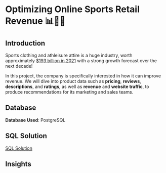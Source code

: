 # Optimizing Online Sports Retail Revenue 📊🏃‍♂️

## Introduction

Sports clothing and athleisure attire is a huge industry, worth approximately [$193 billion in 2021](https://www.statista.com/statistics/254489/total-revenue-of-the-global-sports-apparel-market/) with a strong growth forecast over the next decade!

In this project, the company is specifically interested in how it can improve revenue. We will dive into product data such as **pricing**, **reviews**, **descriptions**, and **ratings**, as well as **revenue** and **website traffic**, to produce recommendations for its marketing and sales teams.

## Database

**Database Used**: PostgreSQL 


## SQL Solution 
[SQL Solution](https://github.com/ritusantra/SQL-Projects/blob/main/Optimizing%20Online%20Sports%20Retail%20Revenue/Optimizing%20Online%20Sports%20Retail%20Revenue%20Analysis.sql)

## Insights

